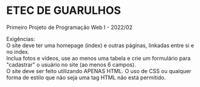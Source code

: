 # ETEC DE GUARULHOS

Primeiro Projeto de Programação Web I - 2022/02<br/>

Exigências:<br/>
O site deve ter uma homepage (index) e outras páginas, linkadas entre si e no index.<br/>
Inclua fotos e vídeos, use ao menos uma tabela e crie um formulário para "cadastrar" o usuário no site (ao menos 6 campos).<br/>
O site deve ser feito utilizando APENAS HTML. O uso de CSS ou qualquer forma de estilo que não seja uma tag HTML não está permitido.<br/>
